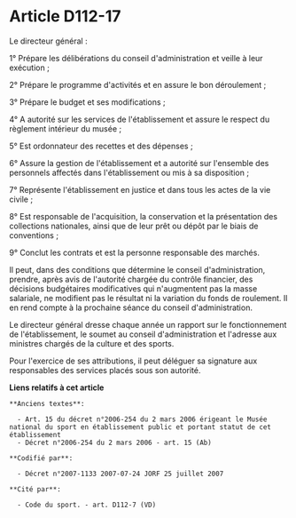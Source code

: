 # Article D112-17

Le directeur général :

1° Prépare les délibérations du conseil d'administration et veille à leur exécution ;

2° Prépare le programme d'activités et en assure le bon déroulement ;

3° Prépare le budget et ses modifications ;

4° A autorité sur les services de l'établissement et assure le respect du règlement intérieur du musée ;

5° Est ordonnateur des recettes et des dépenses ;

6° Assure la gestion de l'établissement et a autorité sur l'ensemble des personnels affectés dans l'établissement ou mis à sa
disposition ;

7° Représente l'établissement en justice et dans tous les actes de la vie civile ;

8° Est responsable de l'acquisition, la conservation et la présentation des collections nationales, ainsi que de leur prêt ou
dépôt par le biais de conventions ;

9° Conclut les contrats et est la personne responsable des marchés.

Il peut, dans des conditions que détermine le conseil d'administration, prendre, après avis de l'autorité chargée du contrôle
financier, des décisions budgétaires modificatives qui n'augmentent pas la masse salariale, ne modifient pas le résultat ni
la variation du fonds de roulement. Il en rend compte à la prochaine séance du conseil d'administration.

Le directeur général dresse chaque année un rapport sur le fonctionnement de l'établissement, le soumet au conseil
d'administration et l'adresse aux ministres chargés de la culture et des sports.

Pour l'exercice de ses attributions, il peut déléguer sa signature aux responsables des services placés sous son autorité.

**Liens relatifs à cet article**

	**Anciens textes**:

	  - Art. 15 du décret n°2006-254 du 2 mars 2006 érigeant le Musée national du sport en établissement public et portant statut de cet établissement
	  - Décret n°2006-254 du 2 mars 2006 - art. 15 (Ab)

	**Codifié par**:

	  - Décret n°2007-1133 2007-07-24 JORF 25 juillet 2007

	**Cité par**:

	  - Code du sport. - art. D112-7 (VD)
